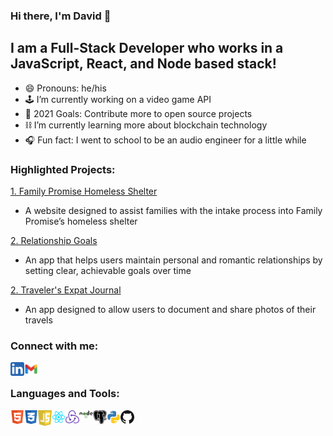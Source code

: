 ### Hi there, I'm David 👋

## I am a Full-Stack Developer who works in a JavaScript, React, and Node based stack!

- 😄 Pronouns: he/his
- 🕹 I’m currently working on a video game API
- 🥅 2021 Goals: Contribute more to open source projects
- ⛓ I’m currently learning more about blockchain technology
- 🎧 Fun fact: I went to school to be an audio engineer for a little while

### Highlighted Projects:

<a href="https://github.com/djviodes/family-promise-spokane-be-b/tree/main/api/docuSign">1. Family Promise Homeless Shelter</a>
<ul>
    <li>A website designed to assist families with the intake process into Family Promise’s homeless shelter</li>
</ul>

<a href="https://github.com/relationship-goals/back-end">2. Relationship Goals</a>
<ul>
    <li>An app that helps users maintain personal and romantic relationships by setting clear, achievable goals over time</li>
</ul>

<a href="https://github.com/team-muskrat-expat-journal/front-end">2. Traveler's Expat Journal</a>
<ul>
    <li>An app designed to allow users to document and share photos of their travels</li>
</ul>

### Connect with me:

<a href="https://www.linkedin.com/in/david-viodes/" target="_blank"><img align="left" alt="djviodes | LinkedIn" width="22px" src="./assets/linkedin-icon.svg" /></a>
<a href="mailto:djviodes26@gmail.com"><img align="left" alt="djviodes | Email" width="22px" src="./assets/gmail-icon.svg" /></a>

<br />

### Languages and Tools:

<img align="left" alt="HTML" width="22px" src="./assets/html-icon.svg" />
<img align="left" alt="CSS" width="22px" src="./assets/css-icon.svg" />
<img align="left" alt="JavaScript" width="22px" src="./assets/js-icon.svg" />
<img align="left" alt="React" width="22px" src="./assets/react-icon.svg" />
<img align="left" alt="Redux" width="22px" src="./assets/redux-icon.svg" />
<img align="left" alt="Node" width="22px" src="./assets/node-icon.svg" />
<img align="left" alt="Postgres" width="22px" src="./assets/postgres-icon.svg" />
<img align="left" alt="Python" width="22px" src="./assets/python-icon.svg" />
<img align="left" alt="GitHub" width="22px" src="./assets/github-icon.svg" />

<br />
